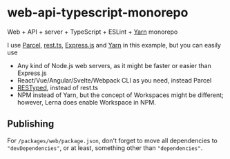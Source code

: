 # web-api-typescript-monorepo

Web + API + server + TypeScript + ESLint + [Yarn](https://yarnpkg.com/) monorepo

I use [Parcel](https://parceljs.org/), [rest.ts](https://github.com/hmil/rest.ts), [Express.js](https://expressjs.com/) and [Yarn](https://yarnpkg.com/) in this example, but you can easily use

- Any kind of Node.js web servers, as it might be faster or easier than Express.js
- React/Vue/Angular/Svelte/Webpack CLI as you need, instead Parcel
- [RESTyped](https://github.com/rawrmaan/restyped), instead of rest.ts
- NPM instead of Yarn, but the concept of Workspaces might be different; however, Lerna does enable Workspace in NPM.

## Publishing

For `/packages/web/package.json`, don't forget to move all dependencies to `"devDependencies"`, or at least, something other than `"dependencies"`.
